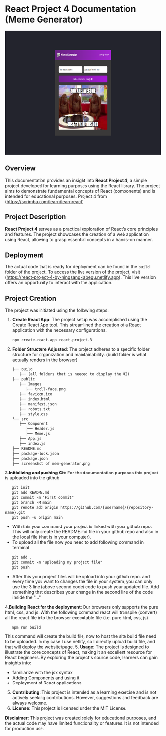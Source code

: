 # React Project 4 Documentation (Meme Generator)

<img src="https://github.com/Ningsang-Jabegu/Learning-React-4/blob/main/screenshot%20of%20mem-generator.png" alt="Project Screenshots" height="400">


## Overview

This documentation provides an insight into **React Project 4**, a simple project developed for learning purposes using the React library. The project aims to demonstrate fundamental concepts of React (components) and is intended for educational purposes. Project 4 from (<a href="https://scrimba.com/learn/learnreact" target="_blank">https://scrimba.com/learn/learnreact</a>)

## Project Description

**React Project 4** serves as a practical exploration of React's core principles and features. The project showcases the creation of a web application using React, allowing to grasp essential concepts in a hands-on manner.

## Deployment

The actual code that is ready for deployment can be found in the `build` folder of the project. To access the live version of the project, visit (<a href="https://react-project-4-by-ningsang-jabegu.netlify.app" target="_blank">https://react-project-4-by-ningsang-jabegu.netlify.app</a>). This live version offers an opportunity to interact with the application.

## Project Creation

The project was initiated using the following steps:

1. **Create React App**: The project setup was accomplished using the Create React App tool. This streamlined the creation of a React application with the necessary configurations.

   ```terminal
   npx create-react-app react-project-3
2. **Folder Structure Adjusted**: The project adheres to a specific folder structure for organization and maintainability. (build folder is what actually renders in the browser)
   ```terminal
   ├── build
      ├── (all folders that is needed to display the UI)
   ├── public
      ├── Images
         ├── troll-face.png
      ├── favicon.ico
      ├── index.html
      ├── manifest.json
      ├── robots.txt
      ├── style.css
   └── src
      ├── Component
         ├── Header.js
         ├── Meme.js    
      ├── App.js
      ├── index.js
   ├── README.md
   ├── package-lock.json
   ├── package.json
   ├── screenshot of mem-generator.png
   
3.**Initializing and pushing Git**: For the documentation purposes this project is uploaded into the github
   ```terminal
      git init
      git add README.md
      git commit -m "First commit"
      git branch -M main
      git remote add origin https://github.com/{username}/{repository-name}.git
      git push -u origin main
   ```
   + With this your command your project is linked with your github repo. This will only create the README.md file in your github repo and also in the local file (that is in your computer).
   + To upload all the file now you need to add following command in terminal
   ```terminal
      git add .
      git commit -m "uploading my project file"
      git push
   ```

   + After this your project files will be upload into your github repo. and every time you want to changes the file in your system, you can only use the 3 line (above second code) code to push your updated file. Add something that describes your change in the second line of the code inside the "...".
   
4.**Building React for the deployment**: Our browsers only supports the pure html, css, and js. With the following command react will transpile (convert) all the react file into the browser executable file (i.e. pure html, css, js)
   ```terminal
      npm run build
   ```
This command will create the build file, now to host the site build file need to be uploaded. In my case I use netlify, so I directly upload build file, and that will deploy the website/page.
5.    **Usage**: The project is designed to illustrate the core concepts of React, making it an excellent resource for React beginners. By exploring the project's source code, learners can gain insights into:

   - familiarize with the jsx syntax
   - Adding Components and using it
   - Deployment of React applications
5. **Contributing**: This project is intended as a learning exercise and is not actively seeking contributions. However, suggestions and feedback are always welcome.
6. **License**: This project is licensed under the MIT License.

**Disclaimer**: This project was created solely for educational purposes, and the actual code may have limited functionality or features. It is not intended for production use.
